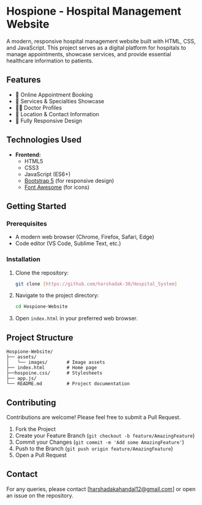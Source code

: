 # Hospione - Hospital Management Website

A modern, responsive hospital management website built with HTML, CSS, and JavaScript. This project serves as a digital platform for hospitals to manage appointments, showcase services, and provide essential healthcare information to patients.

## Features

- 📅 Online Appointment Booking
- 🏥 Services & Specialties Showcase
- 👨‍⚕️ Doctor Profiles
- 📍 Location & Contact Information
- 📱 Fully Responsive Design

## Technologies Used

- **Frontend:**
  - HTML5
  - CSS3
  - JavaScript (ES6+)
  - [Bootstrap 5](https://getbootstrap.com/) (for responsive design)
  - [Font Awesome](https://fontawesome.com/) (for icons)

## Getting Started

### Prerequisites

- A modern web browser (Chrome, Firefox, Safari, Edge)
- Code editor (VS Code, Sublime Text, etc.)

### Installation

1. Clone the repository:
   ```bash
   git clone [https://github.com/harshadak-30/Hospital_System]
   ```
2. Navigate to the project directory:
   ```bash
   cd Hospione-Website
   ```
3. Open `index.html` in your preferred web browser.

## Project Structure

```
Hospione-Website/
├── assets/
│   └── images/       # Image assets
├── index.html        # Home page
├──hospoine.css/      # Stylesheets
├── app.js/ 
└── README.md         # Project documentation
```

## Contributing

Contributions are welcome! Please feel free to submit a Pull Request.

1. Fork the Project
2. Create your Feature Branch (`git checkout -b feature/AmazingFeature`)
3. Commit your Changes (`git commit -m 'Add some AmazingFeature'`)
4. Push to the Branch (`git push origin feature/AmazingFeature`)
5. Open a Pull Request


## Contact

For any queries, please contact [harshadakahandal12@gmail.com] or open an issue on the repository.

